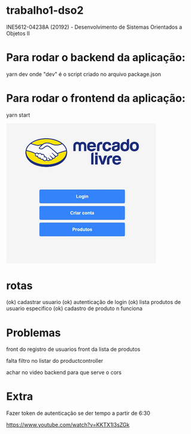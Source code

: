# trabalho1-dso2

INE5612-04238A (20192) - Desenvolvimento de Sistemas Orientados a Objetos II

# Para rodar o backend da aplicação:

yarn dev
onde "dev" é o script criado no arquivo package.json

# Para rodar o frontend da aplicação:

yarn start

<img src="images/mercadozetta.jpg" width="400">

# rotas

(ok) cadastrar usuario
(ok) autenticação de login
(ok) lista produtos de usuario especifico
(ok) cadastro de produto n funciona

# Problemas

front do registro de usuarios
front da lista de produtos

falta filtro no listar do productcontroller

achar no video backend para que serve o cors

# Extra

Fazer token de autenticação se der tempo a partir de 6:30

https://www.youtube.com/watch?v=KKTX1l3sZGk
